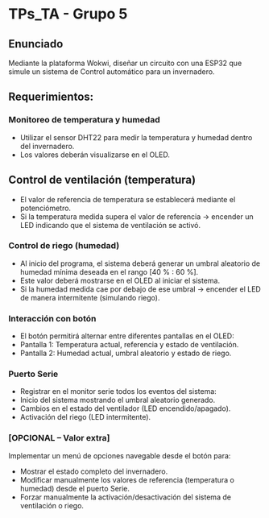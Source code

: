# TPs_TA - Grupo 5
## Enunciado
Mediante la plataforma Wokwi, diseñar un circuito con una ESP32 que simule un sistema de
Control automático para un invernadero.
## Requerimientos:
### Monitoreo de temperatura y humedad
- Utilizar el sensor DHT22 para medir la temperatura y humedad dentro del invernadero.
- Los valores deberán visualizarse en el OLED.
## Control de ventilación (temperatura)
- El valor de referencia de temperatura se establecerá mediante el potenciómetro.
- Si la temperatura medida supera el valor de referencia → encender un LED indicando que
el sistema de ventilación se activó.
### Control de riego (humedad)
- Al inicio del programa, el sistema deberá generar un umbral aleatorio de humedad mínima
deseada en el rango [40 % : 60 %].
- Este valor deberá mostrarse en el OLED al iniciar el sistema.
-  Si la humedad medida cae por debajo de ese umbral → encender el LED de manera intermitente
(simulando riego).
### Interacción con botón
- El botón permitirá alternar entre diferentes pantallas en el OLED:
- Pantalla 1: Temperatura actual, referencia y estado de ventilación.
- Pantalla 2: Humedad actual, umbral aleatorio y estado de riego.
### Puerto Serie
- Registrar en el monitor serie todos los eventos del sistema:
- Inicio del sistema mostrando el umbral aleatorio generado.
- Cambios en el estado del ventilador (LED encendido/apagado).
- Activación del riego (LED intermitente).
### [OPCIONAL – Valor extra]
Implementar un menú de opciones navegable desde el botón para:
- Mostrar el estado completo del invernadero.
- Modificar manualmente los valores de referencia (temperatura o humedad) desde el puerto
Serie.
- Forzar manualmente la activación/desactivación del sistema de ventilación o riego.
